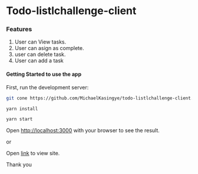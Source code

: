﻿# Todo-listlchallenge-client
 ### Features
1. User can View tasks.
2. User can asign as complete.
3. user can delete task.
4. User can add a task

#### Getting Started to use the app

First, run the development server:

```bash
git cone https://github.com/MichaelKasingye/todo-listlchallenge-client.git

yarn install

yarn start
```

Open [http://localhost:3000](http://localhost:3000) with your browser to see the result.

or

Open [link](https://todo-list-client-react.netlify.app/) to view site.

Thank you
